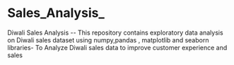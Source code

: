 # Sales_Analysis_
Diwali Sales Analysis -- This repository contains exploratory data analysis on Diwali sales dataset using numpy,pandas , matplotlib and seaborn libraries- To Analyze Diwali sales data to improve customer experience and sales
